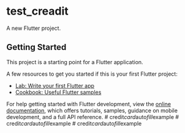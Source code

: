 # test_creadit

A new Flutter project.

## Getting Started

This project is a starting point for a Flutter application.

A few resources to get you started if this is your first Flutter project:

- [Lab: Write your first Flutter app](https://docs.flutter.dev/get-started/codelab)
- [Cookbook: Useful Flutter samples](https://docs.flutter.dev/cookbook)

For help getting started with Flutter development, view the
[online documentation](https://docs.flutter.dev/), which offers tutorials,
samples, guidance on mobile development, and a full API reference.
#   c r e d i t _ c a r d _ a u t o _ f i l l _ e x a m p l e  
 #   c r e d i t _ c a r d _ a u t o _ f i l l _ e x a m p l e  
 #   c r e d i t _ c a r d _ a u t o _ f i l l _ e x a m p l e  
 